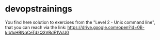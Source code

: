 # devopstrainings

You find here solution to exercises from the "Level 2 - Unix command line", that you can reach via the link: 
https://drive.google.com/open?id=0B-kIb1oHBNqCeTdzQ3VBdE1VcU0
